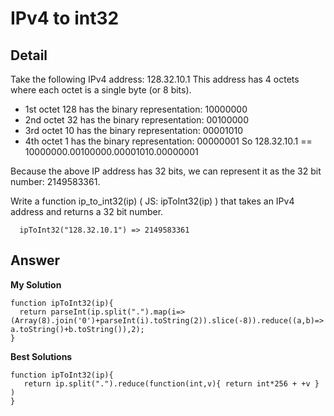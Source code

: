 # IPv4 to int32
## Detail
Take the following IPv4 address: 128.32.10.1 This address has 4 octets where each octet is a single byte (or 8 bits).

- 1st octet 128 has the binary representation: 10000000
- 2nd octet 32 has the binary representation: 00100000
- 3rd octet 10 has the binary representation: 00001010
- 4th octet 1 has the binary representation: 00000001
So 128.32.10.1 == 10000000.00100000.00001010.00000001

Because the above IP address has 32 bits, we can represent it as the 32 bit number: 2149583361.

Write a function ip_to_int32(ip) ( JS: ipToInt32(ip) ) that takes an IPv4 address and returns a 32 bit number.
```
  ipToInt32("128.32.10.1") => 2149583361
```
## Answer
**My Solution**
```
function ipToInt32(ip){
  return parseInt(ip.split(".").map(i=> (Array(8).join('0')+parseInt(i).toString(2)).slice(-8)).reduce((a,b)=> a.toString()+b.toString()),2);
}
```
**Best Solutions**
```
function ipToInt32(ip){
   return ip.split(".").reduce(function(int,v){ return int*256 + +v } )
}
```